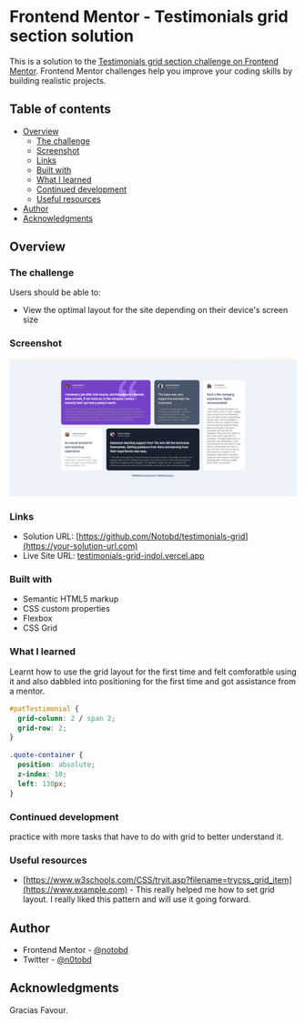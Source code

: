 # Frontend Mentor - Testimonials grid section solution

This is a solution to the [Testimonials grid section challenge on Frontend Mentor](https://www.frontendmentor.io/challenges/testimonials-grid-section-Nnw6J7Un7). Frontend Mentor challenges help you improve your coding skills by building realistic projects.

## Table of contents

- [Overview](#overview)
  - [The challenge](#the-challenge)
  - [Screenshot](#screenshot)
  - [Links](#links)
  - [Built with](#built-with)
  - [What I learned](#what-i-learned)
  - [Continued development](#continued-development)
  - [Useful resources](#useful-resources)
- [Author](#author)
- [Acknowledgments](#acknowledgments)

## Overview

### The challenge

Users should be able to:

- View the optimal layout for the site depending on their device's screen size

### Screenshot

![](./images/Screenshot.png)

### Links

- Solution URL: [https://github.com/Notobd/testimonials-grid](https://your-solution-url.com)
- Live Site URL: [testimonials-grid-indol.vercel.app](https://your-live-site-url.com)

### Built with

- Semantic HTML5 markup
- CSS custom properties
- Flexbox
- CSS Grid

### What I learned

Learnt how to use the grid layout for the first time and felt comforatble using it and also dabbled into positioning for the first time and got assistance from a mentor.

```css
#patTestimonial {
  grid-column: 2 / span 2;
  grid-row: 2;
}
```

```css
.quote-container {
  position: absolute;
  z-index: 10;
  left: 130px;
}
```

### Continued development

practice with more tasks that have to do with grid to better understand it.

### Useful resources

- [https://www.w3schools.com/CSS/tryit.asp?filename=trycss_grid_item](https://www.example.com) - This really helped me how to set grid layout. I really liked this pattern and will use it going forward.

## Author

- Frontend Mentor - [@notobd](https://www.frontendmentor.io/profile/notobd)
- Twitter - [@n0tobd](https://www.twitter.com/n0tobd)

## Acknowledgments

Gracias Favour.
